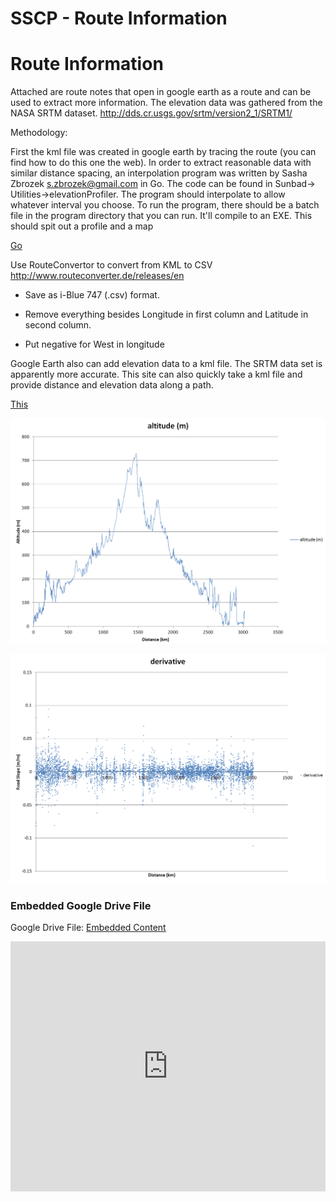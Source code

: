 # SSCP - Route Information

# Route Information

Attached are route notes that open in google earth as a route and can be used to extract more information. The elevation data was gathered from the  NASA SRTM dataset. http://dds.cr.usgs.gov/srtm/version2_1/SRTM1/

Methodology:

First the kml file was created in google earth by tracing the route (you can find how to do this one the web). In order to extract reasonable data with similar distance spacing, an interpolation program was written by Sasha Zbrozek <s.zbrozek@gmail.com> in Go. The code can be found in Sunbad-> Utilities->elevationProfiler. The program should interpolate to allow whatever interval you choose. To run the program, there should be a batch file in the program directory that you can run. It'll compile to an EXE. This should spit out a profile and a map

[Go](https://code.google.com/p/go/downloads/detail?name=go1.0.3.windows-amd64.msi&can=2&q=)

Use RouteConvertor to convert from KML to CSV http://www.routeconverter.de/releases/en

- Save as i-Blue 747 (.csv) format.

- Remove everything besides Longitude in first column and Latitude in second column.

- Put negative for West in longitude

Google Earth also can add elevation data to a kml file. The SRTM data set is apparently more accurate. This site can also quickly take a kml file and provide distance and elevation data along a path. 

[ This](http://www.geocontext.org/publ/2010/04/profiler/en/?import=kml#!track_path=3&trk_num=3)

![](../../../../../assets/image_3a403832c6.png)

![](../../../../../assets/image_f2faf52d90.png)

[](https://drive.google.com/folderview?id=1KramMMVwq51vQIoUl4tJPCc-V1IOcrol)

### Embedded Google Drive File

Google Drive File: [Embedded Content](https://drive.google.com/embeddedfolderview?id=1KramMMVwq51vQIoUl4tJPCc-V1IOcrol#list)

<iframe width="100%" height="400" src="https://drive.google.com/embeddedfolderview?id=1KramMMVwq51vQIoUl4tJPCc-V1IOcrol#list" frameborder="0"></iframe>

